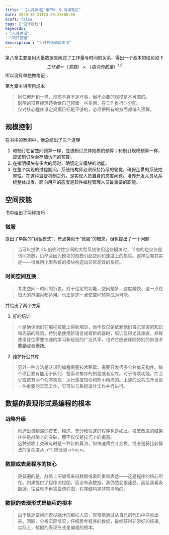 ```yaml
---
title: "【人月神话】章节8、9 阅读笔记"
date: 2020-10-21T13:20:23+08:00
draft: false
tags: ["设计规划"]
keywords:
- "人月神话"
- "项目管理"
description : "人月神话阅读笔记"
---
```


第八章主要是用大量数据来阐述了工作量与时间的关系，得出一个基本的结论如下
$$
工作量 ＝ （常数）×（指令的数量）^ {1.5}
$$
所以没有单独做笔记；  

第九章主讲项目成本

> 同任何开销一样，规模本身不是坏事，但不必要的规模是不可取的。  
> 聪明的项目经理还会给自己预留一些空间，在工作推行时分配。  
> 仅对核心程序设定规模目标是不够的，必须把所有的方面都编入预算。  

<!--more-->

## 规模控制
在书中的案例中，他总结出了三个道理
1. 和制订驻留空间预算一样，应该制订总体规模的预算；和制订规模预算一样，应该制订后台存储访问的预算。
2. 在指明模块有多大的同时，确切定义模块的功能。
3. 在整个实现的过程期间，系统结构师必须保持持续的警觉，确保连贯的系统完整性。在这种监督机制之外，是实现人员自身的态度问题。培养开发人员从系统整体出发、面向用户的态度是软件编程管理人员最重要的职能。


## 空间技能
书中给出了两种技巧
### 微服
提出了早期的“组合模式”，有点类似于“微服”的概念，但也提出了一个问题
> 当可以提供 20 倍临时性空间的大型系统使用这些模块时，节省的也仅仅是访问次数，仍然会因为模块的规模引起空间和速度上的损失。这样后果其实是——很难用小型系统的模块构造出非常高效的系统。
 
### 时间空间互换
> 考虑空间－时间的折衷。对于给定的功能，空间越多，速度越快。这一点在很大的范围内都适用。也正是这一点使空间预算成为可能。

并给出了两个方案
1. 好的培训
>一是确保他们在编程技能上得到培训，而不仅仅是依赖他们自己掌握的知识和先前的经验。特别是使用新语言或者新机器时，培训显得尤其重要。熟练使用往往需要快速的学习和经验的广泛共享，也许它应该伴随特别的新技术**奖励**或者**表扬**。

2. 维护好公共库
> 另外一种方法是认识到编程需要技术积累，需要开发很多公共单元构件。每个项目要有能用于队列、搜索和排序的例程或者宏库。对于每项功能，库至少应该有两个程序实现：运行速度较快和短小精炼的。上述的公共库开发是一件重要的实现工作，它可以与系统设计工作并行进行。

## 数据的表现形式是编程的根本
### 战略升级
> 创造出自精湛的技艺，精炼、充分和快速的程序也是如此。技艺改进的结果往往是战略上的突破，而不仅仅是技巧上的提高。  
> 这种战略上突破有时是一种新的算法，如快速傅立叶变换，或者是将比较算法的复杂度从 n^2 降低到 n log n。

### 数据或表是程序的核心
> 更普遍的是，战略上突破常来自数据或表的重新表达——这是程序的核心所在。如果提供了程序流程图，而没有表数据，我仍然会很迷惑。而给我看表数据，往往就不再需要流程图，程序结构是非常清晰的。

### 数据的表现形式是编程的根本
> 由于缺乏空间而绞尽脑汁的编程人员，常常能通过从自己的代码中挣脱出来，回顾、分析实际情况，仔细思考程序的数据，最终获得非常好的结果。实际上，数据的表现形式是编程的根本。

